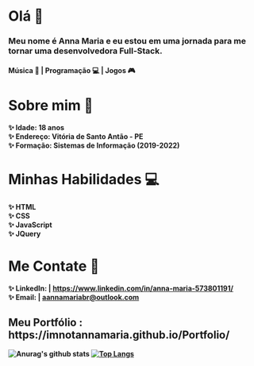 # Olá 🌟
<h3>Meu nome é <b>Anna Maria<b> e eu estou em uma jornada para me tornar uma desenvolvedora Full-Stack.</h3>

<h4>Música 🎸 | Programação 💻 | Jogos 🎮</h4>

# Sobre mim 🔎
✨ Idade:  18 anos
<br>
✨ Endereço: Vitória de Santo Antão - PE 
<br>
✨ Formação: Sistemas de Informação (2019-2022)
<br>

# Minhas Habilidades 💻
✨ HTML
<br>
✨ CSS
<br>
✨ JavaScript
<br>
✨ JQuery
<br>

# Me Contate 📧
✨ LinkedIn: | https://www.linkedin.com/in/anna-maria-573801191/
<br>
✨ Email: | aannamariabr@outlook.com
<br>

<h2> Meu Portfólio : https://imnotannamaria.github.io/Portfolio/ </h2>

![Anurag's github stats](https://github-readme-stats.vercel.app/api?username=imnotannamaria&show_icons=true&theme=radical)
[![Top Langs](https://github-readme-stats.vercel.app/api/top-langs/?username=imnotannamaria)](https://github.com/anuraghazra/github-readme-stats)

